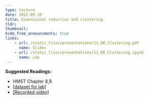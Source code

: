 ```yaml
---
type: lecture
date: 2022-05-10
title: Dimensional reduction and clustering
tldr: 
thumbnail: 
hide_from_announcments: true
links: 
    - url: /static_files/presentations/11_DR_Clustering.pdf
      name: Slides
    - url: /static_files/presentations/11_DR_Clustering.ipynb
      name: Lab
---
```

**Suggested Readings:**
- HMST Chapter 8,9
- [[dataset for lab]](https://www.dropbox.com/s/snobajzz9261jm3/autos.csv?dl=0)
- [[Recorded video]](https://youtube.com/playlist?list=PLHNZtBNWQ-85ean7o16ENuTqfeRvNCEWn)

